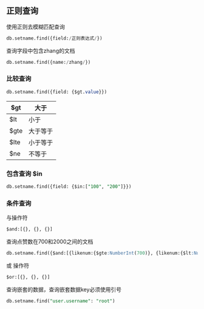 ## 正则查询

使用正则去模糊匹配查询

```sql
db.setname.find({field:/正则表达式/})
```

查询字段中包含zhang的文档

```sql
db.setname.find({name:/zhang/})
```



### 比较查询

```sql
db.setname.find({field: {$gt.value}})
```

| $gt  | 大于     |
| ---- | -------- |
| $lt  | 小于     |
| $gte | 大于等于 |
| $lte | 小于等于 |
| $ne  | 不等于   |



### 包含查询 $in

```sql
db.setname.find({field: {$in:["100", "200"]}})
```

### 条件查询

与操作符

```sql
$and:[{}, {}, {}]
```

查询点赞数在700和2000之间的文档

```sql
db.setname.find({$and:[{likenum:{$gte:NumberInt(700)}, {likenum:{$lt:NumberInt(2000)}}]})
```

或 操作符

```sql
$or:[{}, {}, {}]
```



查询嵌套的数据，查询嵌套数据key必须使用引号

```sql
db.setname.find("user.username": "root")
```

